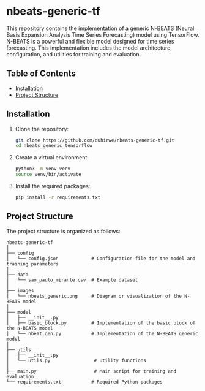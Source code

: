 # nbeats-generic-tf

This repository contains the implementation of a generic N-BEATS (Neural Basis Expansion Analysis Time Series Forecasting) model using TensorFlow. N-BEATS is a powerful and flexible model designed for time series forecasting. This implementation includes the model architecture, configuration, and utilities for training and evaluation.

## Table of Contents

- [Installation](#installation)
- [Project Structure](#project-structure)

## Installation

1. Clone the repository:
    ```bash
    git clone https://github.com/duhirwe/nbeats-generic-tf.git
    cd nbeats_generic_tensorflow
    ```

2. Create a virtual environment:
    ```bash
    python3 -m venv venv
    source venv/bin/activate
    ```

3. Install the required packages:
    ```bash
    pip install -r requirements.txt
    ```


## Project Structure

The project structure is organized as follows:

```plaintext
nbeats-generic-tf
│
├── config
│   └── config.json            # Configuration file for the model and training parameters
│
├── data
│   └── sao_paulo_mirante.csv  # Example dataset
│
├── images
│   └── nbeats_generic.png     # Diagram or visualization of the N-BEATS model
│
├── model
│   ├── __init__.py
│   ├── basic_block.py         # Implementation of the basic block of the N-BEATS model
│   └── nbeat_gen.py           # Implementation of the N-BEATS generic model
│
├── utils
│   ├── __init__.py
│   └── utils.py                # utility functions
│
├── main.py                     # Main script for training and evaluation
└── requirements.txt           # Required Python packages
